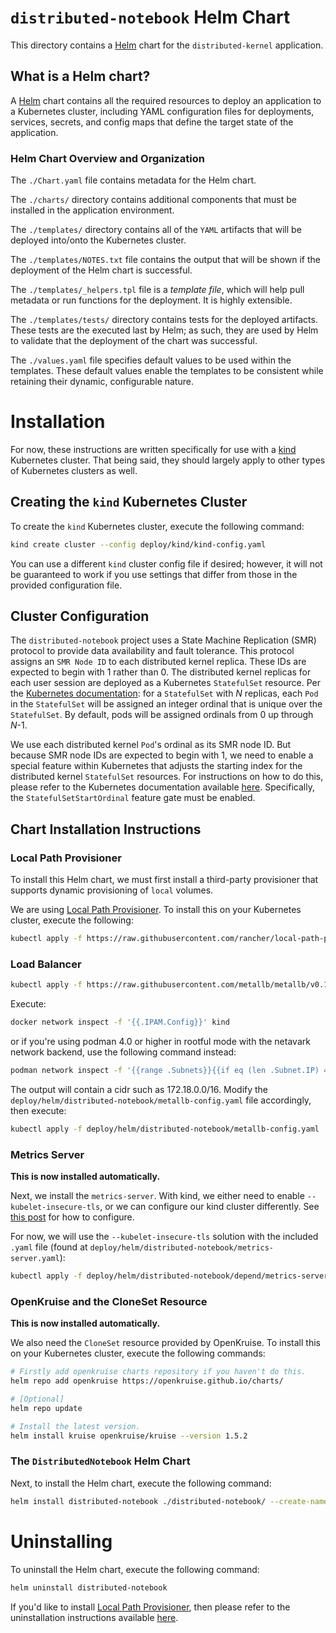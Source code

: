 # `distributed-notebook` Helm Chart

This directory contains a [Helm](https://helm.sh/) chart for the `distributed-kernel` application.

## What is a Helm chart?

A [Helm](https://helm.sh/) chart contains all the required resources to deploy an application to a Kubernetes cluster, including YAML configuration files for deployments, services, secrets, and config maps that define the target state of the application.

### Helm Chart Overview and Organization

The `./Chart.yaml` file contains metadata for the Helm chart.

The `./charts/` directory contains additional components that must be installed in the application environment.

The `./templates/` directory contains all of the `YAML` artifacts that will be deployed into/onto the Kubernetes cluster.

The `./templates/NOTES.txt` file contains the output that will be shown if the deployment of the Helm chart is successful.

The `./templates/_helpers.tpl` file is a _template file_, which will help pull metadata or run functions for the deployment. It is highly extensible.

The `./templates/tests/` directory contains tests for the deployed artifacts. These tests are the executed last by Helm; as such, they are used by Helm to validate that the deployment of the chart was successful.

The `./values.yaml` file specifies default values to be used within the templates. These default values enable the templates to be consistent while retaining their dynamic, configurable nature.

# Installation

For now, these instructions are written specifically for use with a [kind](https://kind.sigs.k8s.io/) Kubernetes cluster. That being said, they should largely apply to other types of Kubernetes clusters as well.

## Creating the `kind` Kubernetes Cluster

To create the `kind` Kubernetes cluster, execute the following command:

```sh
kind create cluster --config deploy/kind/kind-config.yaml
```

You can use a different `kind` cluster config file if desired; however, it will not be guaranteed to work if you use settings that differ from those in the provided configuration file.

## Cluster Configuration

The `distributed-notebook` project uses a State Machine Replication (SMR) protocol to provide data availability and fault tolerance. This protocol assigns an `SMR Node ID` to each distributed kernel replica. These IDs are expected to begin with 1 rather than 0. The distributed kernel replicas for each user session are deployed as a Kubernetes `StatefulSet` resource. Per the [Kubernetes documentation](https://kubernetes.io/docs/concepts/workloads/controllers/statefulset/): for a `StatefulSet` with _N_ replicas, each `Pod` in the `StatefulSet` will be assigned an integer ordinal that is unique over the `StatefulSet`. By default, pods will be assigned ordinals from 0 up through _N_-1.

We use each distributed kernel `Pod`'s ordinal as its SMR node ID. But because SMR node IDs are expected to begin with 1, we need to enable a special feature within Kubernetes that adjusts the starting index for the distributed kernel `StatefulSet` resources. For instructions on how to do this, please refer to the Kubernetes documentation available [here](https://kubernetes.io/docs/concepts/workloads/controllers/statefulset/#start-ordinal). Specifically, the `StatefulSetStartOrdinal` feature gate must be enabled.

## Chart Installation Instructions

### Local Path Provisioner

To install this Helm chart, we must first install a third-party provisioner that supports dynamic provisioning of `local` volumes.

We are using [Local Path Provisioner](https://github.com/rancher/local-path-provisioner/tree/master). To install this on your Kubernetes cluster, execute the following:

```sh
kubectl apply -f https://raw.githubusercontent.com/rancher/local-path-provisioner/v0.0.26/deploy/local-path-storage.yaml
```

### Load Balancer 

``` sh
kubectl apply -f https://raw.githubusercontent.com/metallb/metallb/v0.13.7/config/manifests/metallb-native.yaml
``` 

Execute:
``` sh
docker network inspect -f '{{.IPAM.Config}}' kind
```

or if you're using podman 4.0 or higher in rootful mode with the netavark network backend, use the following command instead:
``` sh
podman network inspect -f '{{range .Subnets}}{{if eq (len .Subnet.IP) 4}}{{.Subnet}}{{end}}{{end}}' kind
```

The output will contain a cidr such as 172.18.0.0/16. Modify the `deploy/helm/distributed-notebook/metallb-config.yaml` file accordingly, then execute:
``` sh
kubectl apply -f deploy/helm/distributed-notebook/metallb-config.yaml
```

### Metrics Server

**This is now installed automatically.**

Next, we install the `metrics-server`. With kind, we either need to enable `--kubelet-insecure-tls`, or we can configure our kind cluster differently. See [this post](https://www.zeng.dev/post/2023-kubeadm-enable-kubelet-serving-certs/) for how to configure.

For now, we will use the `--kubelet-insecure-tls` solution with the included `.yaml` file (found at `deploy/helm/distributed-notebook/metrics-server.yaml`):

```sh
kubectl apply -f deploy/helm/distributed-notebook/depend/metrics-server.yaml
```

### OpenKruise and the CloneSet Resource

**This is now installed automatically.**

We also need the `CloneSet` resource provided by OpenKruise. To install this on your Kubernetes cluster, execute the following commands:

```sh
# Firstly add openkruise charts repository if you haven't do this.
helm repo add openkruise https://openkruise.github.io/charts/

# [Optional]
helm repo update

# Install the latest version.
helm install kruise openkruise/kruise --version 1.5.2
```

### The `DistributedNotebook` Helm Chart

Next, to install the Helm chart, execute the following command:

```sh
helm install distributed-notebook ./distributed-notebook/ --create-namespace
```

# Uninstalling

To uninstall the Helm chart, execute the following command:

```sh
helm uninstall distributed-notebook
```

If you'd like to install [Local Path Provisioner](https://github.com/rancher/local-path-provisioner/tree/master), then please refer to the uninstallation instructions available [here](https://github.com/rancher/local-path-provisioner/tree/master).
